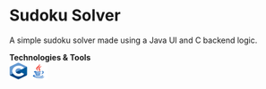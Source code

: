 # Sudoku Solver
A simple sudoku solver made using a Java UI and C backend logic.

**Technologies & Tools** <br>
<img height="32" width="32" src="media/c logo.svg"/>
<img height="32" width="32" src="media/java logo.svg"/>
